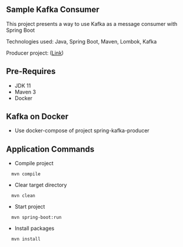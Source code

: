 ## Sample Kafka Consumer
This project presents a way to use Kafka as a message consumer with Spring Boot

Technologies used: Java, Spring Boot, Maven, Lombok, Kafka

Producer project: ([Link](https://github.com/ronaldofjc/spring-kafka-producer))


## Pre-Requires

- JDK 11
- Maven 3
- Docker

## Kafka on Docker
- Use docker-compose of project spring-kafka-producer


## Application Commands

- Compile project
```shell script
  mvn compile
```

- Clear target directory
```shell script
  mvn clean
```

- Start project
```shell script
  mvn spring-boot:run
```

- Install packages
```shell script
  mvn install
```